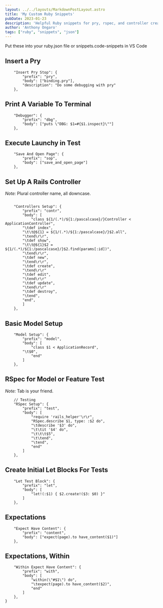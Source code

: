```yaml
---
layout: ../../layouts/MarkdownPostLayout.astro
title: 'My Custom Ruby Snippets'
pubDate: 2023-01-23
description: 'Helpful Ruby snippets for pry, rspec, and controller creation.'
author: 'Anthony Ongaro'
tags: ["ruby", "snippets", "json"]
---
```

<p>Put these into your ruby.json file or snippets.code-snippets in VS Code</p>

## Insert a Pry
```
	"Insert Pry Stop": {
		"prefix": "pry",
		"body": ["binding.pry"],
		"description": "Do some debugging with pry"
	},
```
## Print A Variable To Terminal
```
	"Debugger": {
		"prefix": "dbg",
		"body": ["puts \"DBG: $1=#{$1.inspect}\""]
	},
```
## Execute Launchy in Test
```
	"Save And Open Page": {
		"prefix": "sop",
		"body": ["save_and_open_page"]
	},
```
## Set Up A Rails Controller
*Note:* Plural controller name, all downcase.
```

	"Controllers Setup": {
		"prefix": "contr",
		"body": [
			"class ${1/(.*)/${1:/pascalcase}/}Controller < ApplicationController",
		"\tdef index",
		"\t\t@${1} = ${1/(.*)/${1:/pascalcase}/}$2.all",
		"\tend\r\r",
		"\tdef show",
		"\t\t@${1}$2 = ${1/(.*)/${1:/pascalcase}/}$2.find(params[:id])",
		"\tend\r\r",
		"\tdef new",
		"\tend\r\r",
		"\tdef create",
		"\tend\r\r"
		"\tdef edit",
		"\tend\r\r"
		"\tdef update",
		"\tend\r\r"
		"\tdef destroy",
		"\tend",
		"end",
		]
	},
```
## Basic Model Setup
```
	"Model Setup": {
		"prefix": "model",
		"body": [
			"class $1 < ApplicationRecord",
		"\t$0",
			"end"
		]
	},
```
## RSpec for Model or Feature Test 
*Note:* Tab is your friend.
```
	// Testing
	"RSpec Setup": {
		"prefix": "test",
		"body": [
			"require 'rails_helper'\r\r",
			"RSpec.describe $1, type: :$2 do",
			"\tdescribe '$3' do",
			"\t\tit '$4' do",
			"\t\t\t$5",
			"\t\tend",
			"\tend",
			"end"
		]
	},
```
## Create Initial Let Blocks For Tests
```
	"Let Test Block": {
		"prefix": "let",
		"body": [
			"let!(:$1) { $2.create!($3: $0) }"
		]
	},
```
## Expectations
```
	"Expect Have Content": {
		"prefix": "content",
		"body": ["expect(page).to have_content($1)"]
	},
```
## Expectations, Within
```
	"Within Expect Have Content": {
		"prefix": "with",
		"body": [
			"within(\"#$1\") do",
			"\texpect(page).to have_content($2)",
			"end"
		]
	},
}
```